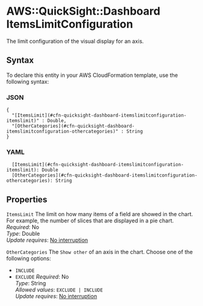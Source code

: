 # AWS::QuickSight::Dashboard ItemsLimitConfiguration<a name="aws-properties-quicksight-dashboard-itemslimitconfiguration"></a>

The limit configuration of the visual display for an axis\.

## Syntax<a name="aws-properties-quicksight-dashboard-itemslimitconfiguration-syntax"></a>

To declare this entity in your AWS CloudFormation template, use the following syntax:

### JSON<a name="aws-properties-quicksight-dashboard-itemslimitconfiguration-syntax.json"></a>

```
{
  "[ItemsLimit](#cfn-quicksight-dashboard-itemslimitconfiguration-itemslimit)" : Double,
  "[OtherCategories](#cfn-quicksight-dashboard-itemslimitconfiguration-othercategories)" : String
}
```

### YAML<a name="aws-properties-quicksight-dashboard-itemslimitconfiguration-syntax.yaml"></a>

```
  [ItemsLimit](#cfn-quicksight-dashboard-itemslimitconfiguration-itemslimit): Double
  [OtherCategories](#cfn-quicksight-dashboard-itemslimitconfiguration-othercategories): String
```

## Properties<a name="aws-properties-quicksight-dashboard-itemslimitconfiguration-properties"></a>

`ItemsLimit` <a name="cfn-quicksight-dashboard-itemslimitconfiguration-itemslimit"></a>
The limit on how many items of a field are showed in the chart\. For example, the number of slices that are displayed in a pie chart\.  
_Required_: No  
_Type_: Double  
_Update requires_: [No interruption](https://docs.aws.amazon.com/AWSCloudFormation/latest/UserGuide/using-cfn-updating-stacks-update-behaviors.html#update-no-interrupt)

`OtherCategories` <a name="cfn-quicksight-dashboard-itemslimitconfiguration-othercategories"></a>
The `Show other` of an axis in the chart\. Choose one of the following options:

- `INCLUDE`
- `EXCLUDE`
  _Required_: No  
  _Type_: String  
  _Allowed values_: `EXCLUDE | INCLUDE`  
  _Update requires_: [No interruption](https://docs.aws.amazon.com/AWSCloudFormation/latest/UserGuide/using-cfn-updating-stacks-update-behaviors.html#update-no-interrupt)
